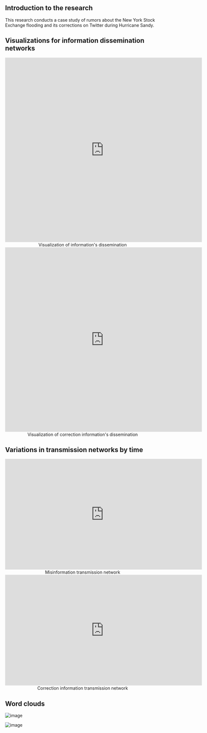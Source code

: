 ## Introduction to the research

This research conducts a case study of rumors about the New York Stock Exchange flooding and its corrections on Twitter during Hurricane Sandy.







## Visualizations for information dissemination networks

<iframe width="640" height="600" src="https://yuh2k.github.io/Twitter-Social-Network-Analysis-of-Hurricane-Sandy-/Misinformation%20Network/ " frameborder="0" allow="accelerometer; autoplay; encrypted-media; gyroscope; picture-in-picture" allowfullscreen></iframe>

<center>Visualization of information's dissemination</center>

<iframe width="640" height="600" src="https://yuh2k.github.io/Twitter-Social-Network-Analysis-of-Hurricane-Sandy-/Correction%20Network/" frameborder="0" allow="accelerometer; autoplay; encrypted-media; gyroscope; picture-in-picture" allowfullscreen></iframe>
                                                                                                                                            

<center>Visualization of correction information's dissemination</center>



##  Variations in transmission networks by time



<iframe width="640" height="360" src="https://www.youtube.com/embed/Pa_hXfgaumM" title="YouTube video player" frameborder="0" allow="accelerometer; autoplay; clipboard-write; encrypted-media; gyroscope; picture-in-picture" allowfullscreen></iframe>
<center>Misinformation transmission network</center>

<iframe width="640" height="360" src="https://www.youtube.com/embed/z0NFjOD0tSU" title="YouTube video player" frameborder="0" allow="accelerometer; autoplay; clipboard-write; encrypted-media; gyroscope; picture-in-picture" allowfullscreen></iframe>
<center>Correction information transmission network</center>



## Word clouds

![image](https://github.com/yuh2k/Twitter-Social-Network-Analysis-of-Hurricane-Sandy-/blob/main/pics/cloud1.jpg)

![image](https://github.com/yuh2k/Twitter-Social-Network-Analysis-of-Hurricane-Sandy-/blob/main/pics/cloud2.jpg)
